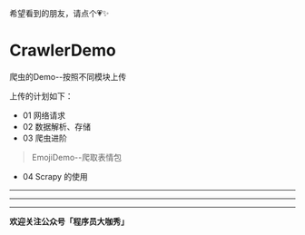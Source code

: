
希望看到的朋友，请点个💗✨

# CrawlerDemo
爬虫的Demo--按照不同模块上传

上传的计划如下：
* 01 网络请求
* 02 数据解析、存储
* 03 爬虫进阶  
>EmojiDemo--爬取表情包
* 04 Scrapy 的使用


***
***
***
**欢迎关注公众号「程序员大咖秀」**
